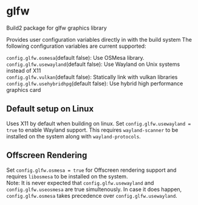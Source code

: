 # glfw

Build2 package for glfw graphics library

Provides user configuration variables directly in with the build system
The following configuration variables are current supported:

`config.glfw.osmesa`(default false): Use OSMesa library.\
`config.glfw.usewayland`(default false): Use Wayland on Unix systems instead of X11\
`config.glfw.vulkan`(default false): Statically link with vulkan libraries\
`config.glfw.usehybridhpg`(default false): Use hybrid high performance graphics card


## Default setup on Linux

Uses X11 by default when building on linux. Set `config.glfw.usewayland = true` to enable Wayland support. This requires `wayland-scanner` to be installed on the system along with `wayland-protocols`.


## Offscreen Rendering

Set `config.glfw.osmesa = true` for Offscreen rendering support and requires `libosmesa` to be installed on the system.\
Note: It is never expected that `config.glfw.usewayland` and `config.glfw.useosmesa` are true simultenously. In case it does happen, `config.glfw.osmesa` takes precedence over `config.glfw.usewayland`.
